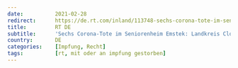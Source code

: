 ```yaml
---
date:          2021-02-28
redirect:      https://de.rt.com/inland/113748-sechs-corona-tote-im-seniorenheim/
title:         RT DE
subtitle:      'Sechs Corona-Tote im Seniorenheim Emstek: Landkreis Cloppenburg ist gegen Obduktion'
country:       DE
categories:    [Impfung, Recht]
tags:          [rt, mit oder an impfung gestorben]
---
```

